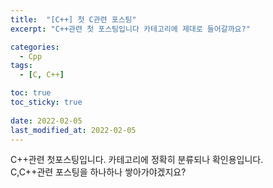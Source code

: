 ```yaml
---
title:  "[C++] 첫 C관련 포스팅"
excerpt: "C++관련 첫 포스팅입니다 카테고리에 제대로 들어갈까요?"

categories:
  - Cpp
tags:
  - [C, C++]

toc: true
toc_sticky: true
 
date: 2022-02-05
last_modified_at: 2022-02-05
---
```

C++관련 첫포스팅입니다. 카테고리에 정확히 분류되나 확인용입니다.
<br> C,C++관련 포스팅을 하나하나 쌓아가야겠지요?